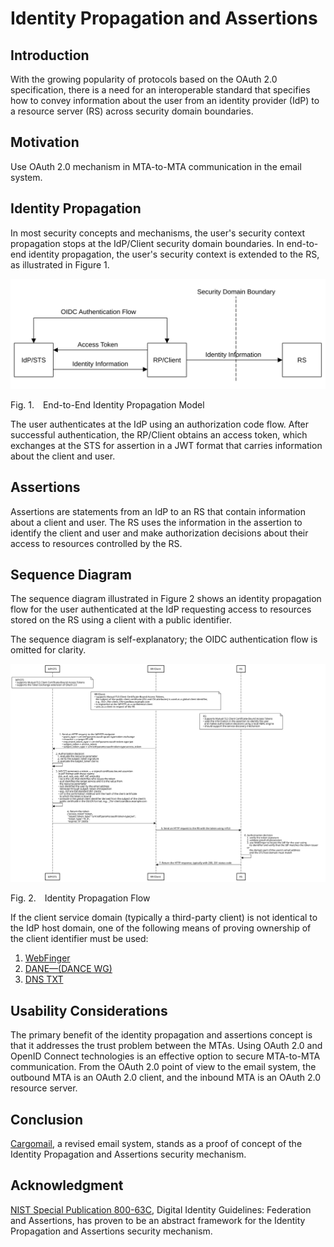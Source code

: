 <!-- @import "style.less" -->

# Identity Propagation and Assertions

## Introduction

With the growing popularity of protocols based on the OAuth 2.0 specification, there is a need for an interoperable standard that specifies how to convey information about the user from an identity provider (IdP) to a resource server (RS) across security domain boundaries.

## Motivation

Use OAuth 2.0 mechanism in MTA-to-MTA communication in the email system.

## Identity Propagation

In most security concepts and mechanisms, the user's security context propagation stops at the IdP/Client security domain boundaries. In end-to-end identity propagation, the user's security context is extended to the RS, as illustrated in Figure&nbsp;1.

![Model](./images/identity_propagation_model.svg)

<p class="figure">
Fig.&nbsp;1.&emsp;End-to-End Identity Propagation Model
</p>

The user authenticates at the IdP using an authorization code flow. After successful authentication, the RP/Client obtains an access token, which exchanges at the STS for assertion in a JWT format that carries information about the client and user.

## Assertions

Assertions are statements from an IdP to an RS that contain information about a client and user. The RS uses the information in the assertion to identify the client and user and make authorization decisions about their access to resources controlled by the RS.

## Sequence Diagram

The sequence diagram illustrated in Figure&nbsp;2 shows an identity propagation flow for the user authenticated at the IdP requesting access to resources stored on the RS using a client with a public identifier.

The sequence diagram is self-explanatory; the OIDC authentication flow is omitted for clarity.

<div class="diagram">
    <img src=./images/identity_propagation_flow.svg alt="Sequence Diagram">
</div>

<p class="figure">
Fig.&nbsp;2.&emsp;Identity Propagation Flow
</p>

If the client service domain (typically a third-party client) is not identical to the IdP host domain, one of the following means of proving ownership of the client identifier must be used:

1. [WebFinger](https://github.com/cargomail-org/identity-propagation-and-assertions/blob/main/images/identity_propagation_flow_webfinger.svg)
2. [DANE—(DANCE WG)](https://github.com/cargomail-org/identity-propagation-and-assertions/blob/main/images/identity_propagation_flow_dane.svg)
3. [DNS TXT](https://github.com/cargomail-org/identity-propagation-and-assertions/blob/main/images/identity_propagation_flow_dns_txt.svg)

## Usability Considerations

The primary benefit of the identity propagation and assertions concept is that it addresses the trust problem between the MTAs. Using OAuth 2.0 and OpenID Connect technologies is an effective option to secure MTA-to-MTA communication. From the OAuth 2.0 point of view to the email system, the outbound MTA is an OAuth 2.0 client, and the inbound MTA is an OAuth 2.0 resource server.

## Conclusion

[Cargomail](https://github.com/cargomail-org/cargomail), a revised email system, stands as a proof of concept of the Identity Propagation and Assertions security mechanism.

## Acknowledgment

[NIST Special Publication 800-63C](https://pages.nist.gov/800-63-3/sp800-63c.html), Digital Identity Guidelines: Federation and Assertions, has proven to be an abstract framework for the Identity Propagation and Assertions security mechanism.
